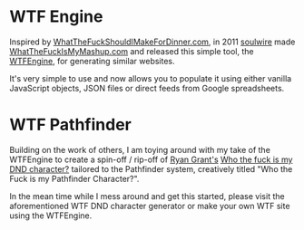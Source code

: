 # WTF Engine

Inspired by [WhatTheFuckShouldIMakeForDinner.com](http://whatthefuckshouldimakefordinner.com/), in 2011 [soulwire](https://github.com/soulwire) made [WhatTheFuckIsMyMashup.com](http://whatthefuckismymashup.com/) and released this simple tool, the [WTFEngine](https://github.com/soulwire/WTFEngine/), for generating similar websites.

It's very simple to use and now allows you to populate it using either vanilla JavaScript objects, JSON files or direct feeds from Google spreadsheets.

# WTF Pathfinder

Building on the work of others, I am toying around with my take of the WTFEngine to create a spin-off / rip-off of [Ryan Grant's](https://twitter.com/ryanjgrant) [Who the fuck is my DND character?](http://whothefuckismydndcharacter.com/) tailored to the Pathfinder system, creatively titled "Who the Fuck is my Pathfinder Character?".

In the mean time while I mess around and get this started, please visit the aforementioned WTF DND character generator or make your own WTF site using the WTFEngine.
